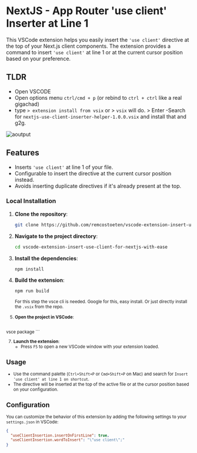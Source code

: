 # NextJS - App Router 'use client' Inserter at Line 1

This VSCode extension helps you easily insert the `'use client'` directive at the top of your Next.js client components. The extension provides a command to insert `'use client'` at line 1 or at the current cursor position based on your preference.

 ## TLDR
- Open VSCODE
- Open options menu `ctrl/cmd + p` (or rebind to `ctrl + ctrl` like a real gigachad)
- type `> extension install from vsix` or > `vsix`  will do. > Enter
-Search for `nextjs-use-client-inserter-helper-1.0.0.vsix` and install that and g2g.

![aoutput](https://github.com/user-attachments/assets/318dd2d8-b05c-4f74-a396-3ecbc710f9a7)

## Features

- Inserts `'use client'` at line 1 of your file.
- Configurable to insert the directive at the current cursor position instead.
- Avoids inserting duplicate directives if it's already present at the top.

### Local Installation

1. **Clone the repository**:
    ```bash
    git clone https://github.com/remcostoeten/vscode-extension-insert-use-client-for-nextjs-with-ease.git
    ```

2. **Navigate to the project directory**:
    ```bash
    cd vscode-extension-insert-use-client-for-nextjs-with-ease
    ```

3. **Install the dependencies**:
    ```bash
    npm install
    ```

4. **Build the extension**:
    ```bash
    npm run build
    ```

    <small>For this step the vsce cli is needed. Google for this, easy install. Or just directly install the `.vsix` from the repo.
5. **Open the project in VSCode**:
    ```bash
vsce package
       ``` 

7. **Launch the extension**:
    - Press `F5` to open a new VSCode window with your extension loaded.

## Usage

- Use the command palette (`Ctrl+Shift+P` or `Cmd+Shift+P` on Mac) and search for `Insert 'use client' at line 1 on shortcut`.
- The directive will be inserted at the top of the active file or at the cursor position based on your configuration.

## Configuration

You can customize the behavior of this extension by adding the following settings to your `settings.json` in VSCode:

```json
{
  "useClientInsertion.insertOnFirstLine": true,
  "useClientInsertion.wordToInsert": "\"use client\";"
}
